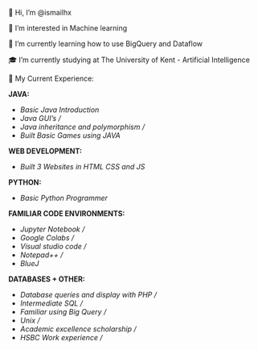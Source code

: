 👋 Hi, I’m @ismailhx

👀 I’m interested in Machine learning 

🌱 I’m currently learning how to use BigQuery and Dataflow

🎓 I’m currently studying at The University of Kent - Artificial Intelligence

📝 My Current Experience:

**JAVA:**
* *Basic Java Introduction*
* *Java GUI’s /*
* *Java inheritance and polymorphism /*
* *Built Basic Games using JAVA* 


**WEB DEVELOPMENT:**
* *Built 3 Websites in HTML CSS and JS* 


**PYTHON:**
* *Basic Python Programmer* 


**FAMILIAR CODE ENVIRONMENTS:**
* *Jupyter Notebook /*
* *Google Colabs /*
* *Visual studio code /*
* *Notepad++ /*
* *BlueJ* 


**DATABASES + OTHER:**
* *Database queries and display with PHP /*
* *Intermediate SQL /*
* *Familiar using Big Query /*
* *Unix /*
* *Academic excellence scholarship /*
* *HSBC Work experience /* 



<!---
ismailhx/ismailhx is a ✨ special ✨ repository because its `README.md` (this file) appears on your GitHub profile.
You can click the Preview link to take a look at your changes.
--->
